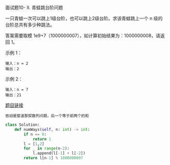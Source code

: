 面试题10- II. 青蛙跳台阶问题


一只青蛙一次可以跳上1级台阶，也可以跳上2级台阶。求该青蛙跳上一个 n 级的台阶总共有多少种跳法。

答案需要取模 1e9+7（1000000007），如计算初始结果为：1000000008，请返回 1。

示例 1：
```
输入：n = 2
输出：2
```
示例 2：
```
输入：n = 7
输出：21
```

[题目链接](https://leetcode-cn.com/problems/qing-wa-tiao-tai-jie-wen-ti-lcof/)

```
依旧是斐波那契数列问题，后一个等于前两个的和
```

```python
class Solution:
    def numWays(self, n: int) -> int:
        if n == 0:
            return 1
        l = [1,2]
        for _ in range(n-2):
            l.append(l[-1] + l[-2])
        return l[n-1] % 1000000007
```